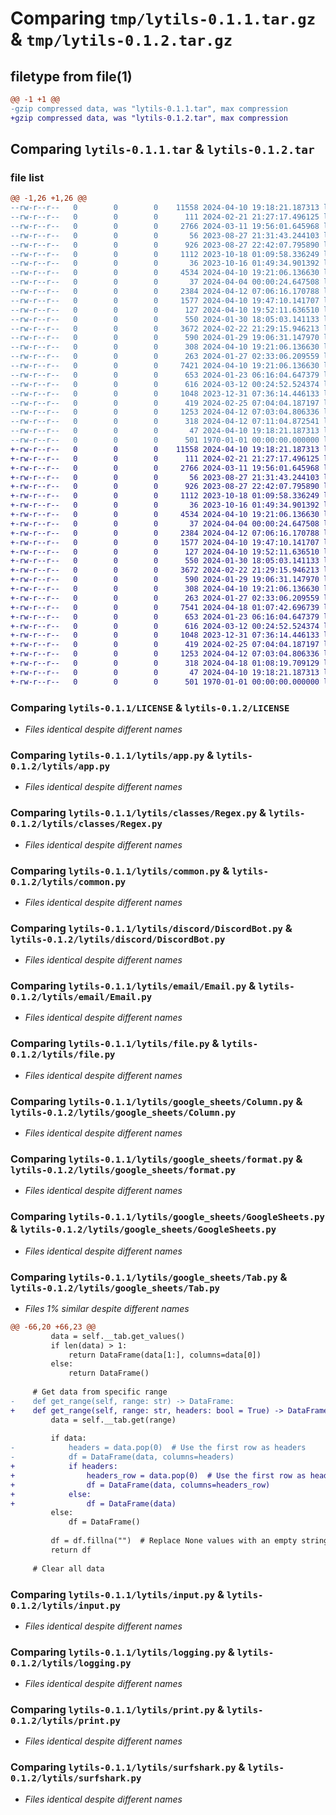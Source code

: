 # Comparing `tmp/lytils-0.1.1.tar.gz` & `tmp/lytils-0.1.2.tar.gz`

## filetype from file(1)

```diff
@@ -1 +1 @@
-gzip compressed data, was "lytils-0.1.1.tar", max compression
+gzip compressed data, was "lytils-0.1.2.tar", max compression
```

## Comparing `lytils-0.1.1.tar` & `lytils-0.1.2.tar`

### file list

```diff
@@ -1,26 +1,26 @@
--rw-r--r--   0        0        0    11558 2024-04-10 19:18:21.187313 lytils-0.1.1/LICENSE
--rw-r--r--   0        0        0      111 2024-02-21 21:27:17.496125 lytils-0.1.1/lytils/__init__.py
--rw-r--r--   0        0        0     2766 2024-03-11 19:56:01.645968 lytils-0.1.1/lytils/app.py
--rw-r--r--   0        0        0       56 2023-08-27 21:31:43.244103 lytils-0.1.1/lytils/classes/__init__.py
--rw-r--r--   0        0        0      926 2023-08-27 22:42:07.795890 lytils-0.1.1/lytils/classes/Regex.py
--rw-r--r--   0        0        0     1112 2023-10-18 01:09:58.336249 lytils-0.1.1/lytils/common.py
--rw-r--r--   0        0        0       36 2023-10-16 01:49:34.901392 lytils-0.1.1/lytils/discord/__init__.py
--rw-r--r--   0        0        0     4534 2024-04-10 19:21:06.136630 lytils-0.1.1/lytils/discord/DiscordBot.py
--rw-r--r--   0        0        0       37 2024-04-04 00:00:24.647508 lytils-0.1.1/lytils/email/__init__.py
--rw-r--r--   0        0        0     2384 2024-04-12 07:06:16.170788 lytils-0.1.1/lytils/email/Email.py
--rw-r--r--   0        0        0     1577 2024-04-10 19:47:10.141707 lytils-0.1.1/lytils/file.py
--rw-r--r--   0        0        0      127 2024-04-10 19:52:11.636510 lytils-0.1.1/lytils/google_sheets/__init__.py
--rw-r--r--   0        0        0      550 2024-01-30 18:05:03.141133 lytils-0.1.1/lytils/google_sheets/Column.py
--rw-r--r--   0        0        0     3672 2024-02-22 21:29:15.946213 lytils-0.1.1/lytils/google_sheets/format.py
--rw-r--r--   0        0        0      590 2024-01-29 19:06:31.147970 lytils-0.1.1/lytils/google_sheets/GoogleSheets.py
--rw-r--r--   0        0        0      308 2024-04-10 19:21:06.136630 lytils-0.1.1/lytils/google_sheets/helpers.py
--rw-r--r--   0        0        0      263 2024-01-27 02:33:06.209559 lytils-0.1.1/lytils/google_sheets/Sheet.py
--rw-r--r--   0        0        0     7421 2024-04-10 19:21:06.136630 lytils-0.1.1/lytils/google_sheets/Tab.py
--rw-r--r--   0        0        0      653 2024-01-23 06:16:04.647379 lytils-0.1.1/lytils/input.py
--rw-r--r--   0        0        0      616 2024-03-12 00:24:52.524374 lytils-0.1.1/lytils/logging.py
--rw-r--r--   0        0        0     1048 2023-12-31 07:36:14.446133 lytils-0.1.1/lytils/print.py
--rw-r--r--   0        0        0      419 2024-02-25 07:04:04.187197 lytils-0.1.1/lytils/regex.py
--rw-r--r--   0        0        0     1253 2024-04-12 07:03:04.806336 lytils-0.1.1/lytils/surfshark.py
--rw-r--r--   0        0        0      318 2024-04-12 07:11:04.872541 lytils-0.1.1/pyproject.toml
--rw-r--r--   0        0        0       47 2024-04-10 19:18:21.187313 lytils-0.1.1/README.md
--rw-r--r--   0        0        0      501 1970-01-01 00:00:00.000000 lytils-0.1.1/PKG-INFO
+-rw-r--r--   0        0        0    11558 2024-04-10 19:18:21.187313 lytils-0.1.2/LICENSE
+-rw-r--r--   0        0        0      111 2024-02-21 21:27:17.496125 lytils-0.1.2/lytils/__init__.py
+-rw-r--r--   0        0        0     2766 2024-03-11 19:56:01.645968 lytils-0.1.2/lytils/app.py
+-rw-r--r--   0        0        0       56 2023-08-27 21:31:43.244103 lytils-0.1.2/lytils/classes/__init__.py
+-rw-r--r--   0        0        0      926 2023-08-27 22:42:07.795890 lytils-0.1.2/lytils/classes/Regex.py
+-rw-r--r--   0        0        0     1112 2023-10-18 01:09:58.336249 lytils-0.1.2/lytils/common.py
+-rw-r--r--   0        0        0       36 2023-10-16 01:49:34.901392 lytils-0.1.2/lytils/discord/__init__.py
+-rw-r--r--   0        0        0     4534 2024-04-10 19:21:06.136630 lytils-0.1.2/lytils/discord/DiscordBot.py
+-rw-r--r--   0        0        0       37 2024-04-04 00:00:24.647508 lytils-0.1.2/lytils/email/__init__.py
+-rw-r--r--   0        0        0     2384 2024-04-12 07:06:16.170788 lytils-0.1.2/lytils/email/Email.py
+-rw-r--r--   0        0        0     1577 2024-04-10 19:47:10.141707 lytils-0.1.2/lytils/file.py
+-rw-r--r--   0        0        0      127 2024-04-10 19:52:11.636510 lytils-0.1.2/lytils/google_sheets/__init__.py
+-rw-r--r--   0        0        0      550 2024-01-30 18:05:03.141133 lytils-0.1.2/lytils/google_sheets/Column.py
+-rw-r--r--   0        0        0     3672 2024-02-22 21:29:15.946213 lytils-0.1.2/lytils/google_sheets/format.py
+-rw-r--r--   0        0        0      590 2024-01-29 19:06:31.147970 lytils-0.1.2/lytils/google_sheets/GoogleSheets.py
+-rw-r--r--   0        0        0      308 2024-04-10 19:21:06.136630 lytils-0.1.2/lytils/google_sheets/helpers.py
+-rw-r--r--   0        0        0      263 2024-01-27 02:33:06.209559 lytils-0.1.2/lytils/google_sheets/Sheet.py
+-rw-r--r--   0        0        0     7541 2024-04-18 01:07:42.696739 lytils-0.1.2/lytils/google_sheets/Tab.py
+-rw-r--r--   0        0        0      653 2024-01-23 06:16:04.647379 lytils-0.1.2/lytils/input.py
+-rw-r--r--   0        0        0      616 2024-03-12 00:24:52.524374 lytils-0.1.2/lytils/logging.py
+-rw-r--r--   0        0        0     1048 2023-12-31 07:36:14.446133 lytils-0.1.2/lytils/print.py
+-rw-r--r--   0        0        0      419 2024-02-25 07:04:04.187197 lytils-0.1.2/lytils/regex.py
+-rw-r--r--   0        0        0     1253 2024-04-12 07:03:04.806336 lytils-0.1.2/lytils/surfshark.py
+-rw-r--r--   0        0        0      318 2024-04-18 01:08:19.709129 lytils-0.1.2/pyproject.toml
+-rw-r--r--   0        0        0       47 2024-04-10 19:18:21.187313 lytils-0.1.2/README.md
+-rw-r--r--   0        0        0      501 1970-01-01 00:00:00.000000 lytils-0.1.2/PKG-INFO
```

### Comparing `lytils-0.1.1/LICENSE` & `lytils-0.1.2/LICENSE`

 * *Files identical despite different names*

### Comparing `lytils-0.1.1/lytils/app.py` & `lytils-0.1.2/lytils/app.py`

 * *Files identical despite different names*

### Comparing `lytils-0.1.1/lytils/classes/Regex.py` & `lytils-0.1.2/lytils/classes/Regex.py`

 * *Files identical despite different names*

### Comparing `lytils-0.1.1/lytils/common.py` & `lytils-0.1.2/lytils/common.py`

 * *Files identical despite different names*

### Comparing `lytils-0.1.1/lytils/discord/DiscordBot.py` & `lytils-0.1.2/lytils/discord/DiscordBot.py`

 * *Files identical despite different names*

### Comparing `lytils-0.1.1/lytils/email/Email.py` & `lytils-0.1.2/lytils/email/Email.py`

 * *Files identical despite different names*

### Comparing `lytils-0.1.1/lytils/file.py` & `lytils-0.1.2/lytils/file.py`

 * *Files identical despite different names*

### Comparing `lytils-0.1.1/lytils/google_sheets/Column.py` & `lytils-0.1.2/lytils/google_sheets/Column.py`

 * *Files identical despite different names*

### Comparing `lytils-0.1.1/lytils/google_sheets/format.py` & `lytils-0.1.2/lytils/google_sheets/format.py`

 * *Files identical despite different names*

### Comparing `lytils-0.1.1/lytils/google_sheets/GoogleSheets.py` & `lytils-0.1.2/lytils/google_sheets/GoogleSheets.py`

 * *Files identical despite different names*

### Comparing `lytils-0.1.1/lytils/google_sheets/Tab.py` & `lytils-0.1.2/lytils/google_sheets/Tab.py`

 * *Files 1% similar despite different names*

```diff
@@ -66,20 +66,23 @@
         data = self.__tab.get_values()
         if len(data) > 1:
             return DataFrame(data[1:], columns=data[0])
         else:
             return DataFrame()
 
     # Get data from specific range
-    def get_range(self, range: str) -> DataFrame:
+    def get_range(self, range: str, headers: bool = True) -> DataFrame:
         data = self.__tab.get(range)
 
         if data:
-            headers = data.pop(0)  # Use the first row as headers
-            df = DataFrame(data, columns=headers)
+            if headers:
+                headers_row = data.pop(0)  # Use the first row as headers
+                df = DataFrame(data, columns=headers_row)
+            else:
+                df = DataFrame(data)
         else:
             df = DataFrame()
 
         df = df.fillna("")  # Replace None values with an empty string
         return df
 
     # Clear all data
```

### Comparing `lytils-0.1.1/lytils/input.py` & `lytils-0.1.2/lytils/input.py`

 * *Files identical despite different names*

### Comparing `lytils-0.1.1/lytils/logging.py` & `lytils-0.1.2/lytils/logging.py`

 * *Files identical despite different names*

### Comparing `lytils-0.1.1/lytils/print.py` & `lytils-0.1.2/lytils/print.py`

 * *Files identical despite different names*

### Comparing `lytils-0.1.1/lytils/surfshark.py` & `lytils-0.1.2/lytils/surfshark.py`

 * *Files identical despite different names*

